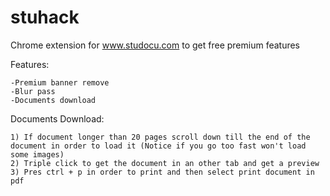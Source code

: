 # stuhack
Chrome extension for www.studocu.com to get free premium features

  Features:
  
    -Premium banner remove
    -Blur pass
    -Documents download
    
    
    
  Documents Download:
  
    1) If document longer than 20 pages scroll down till the end of the document in order to load it (Notice if you go too fast won't load some images)
    2) Triple click to get the document in an other tab and get a preview
    3) Pres ctrl + p in order to print and then select print document in pdf 
